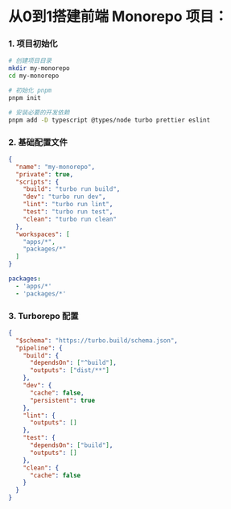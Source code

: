 # 从0到1搭建前端 Monorepo 项目：

### 1. 项目初始化

```bash
# 创建项目目录
mkdir my-monorepo
cd my-monorepo

# 初始化 pnpm
pnpm init

# 安装必要的开发依赖
pnpm add -D typescript @types/node turbo prettier eslint
```


### 2. 基础配置文件

```json:package.json
{
  "name": "my-monorepo",
  "private": true,
  "scripts": {
    "build": "turbo run build",
    "dev": "turbo run dev",
    "lint": "turbo run lint",
    "test": "turbo run test",
    "clean": "turbo run clean"
  },
  "workspaces": [
    "apps/*",
    "packages/*"
  ]
}
```

```json:pnpm-workspace.yaml
packages:
  - 'apps/*'
  - 'packages/*'
```

### 3. Turborepo 配置

```json:turbo.json
{
  "$schema": "https://turbo.build/schema.json",
  "pipeline": {
    "build": {
      "dependsOn": ["^build"],
      "outputs": ["dist/**"]
    },
    "dev": {
      "cache": false,
      "persistent": true
    },
    "lint": {
      "outputs": []
    },
    "test": {
      "dependsOn": ["build"],
      "outputs": []
    },
    "clean": {
      "cache": false
    }
  }
}
```
